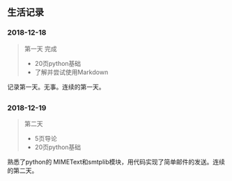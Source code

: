 ## 生活记录
### 2018-12-18
> 第一天  完成  
> - 20页python基础
> - 了解并尝试使用Markdown 

记录第一天。无事。连续的第一天。

##
### 2018-12-19
> 第二天  
> - 5页导论
> - 20页python基础 

熟悉了python的 MIMEText和smtplib模块，用代码实现了简单邮件的发送。连续的第二天。
